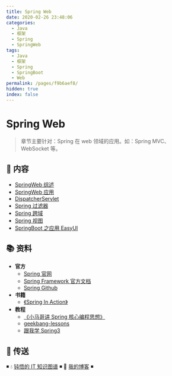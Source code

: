 ```yaml
---
title: Spring Web
date: 2020-02-26 23:48:06
categories:
  - Java
  - 框架
  - Spring
  - SpringWeb
tags:
  - Java
  - 框架
  - Spring
  - SpringBoot
  - Web
permalink: /pages/f9b6aef8/
hidden: true
index: false
---
```


# Spring Web

> 章节主要针对：Spring 在 web 领域的应用。如：Spring MVC、WebSocket 等。

## 📖 内容

- [SpringWeb 综述](01.SpringWeb综述.md)
- [SpringWeb 应用](02.SpringWeb应用.md)
- [DispatcherServlet](03.DispatcherServlet.md)
- [Spring 过滤器](04.Spring过滤器.md)
- [Spring 跨域](05.Spring跨域.md)
- [Spring 视图](06.Spring视图.md)
- [SpringBoot 之应用 EasyUI](21.SpringBoot之应用EasyUI.md)

## 📚 资料

- **官方**
  - [Spring 官网](https://spring.io/)
  - [Spring Framework 官方文档](https://docs.spring.io/spring-framework/docs/current/spring-framework-reference/index.html)
  - [Spring Github](https://github.com/spring-projects/spring-framework)
- **书籍**
  - [《Spring In Action》](https://item.jd.com/12622829.html)
- **教程**
  - [《小马哥讲 Spring 核心编程思想》](https://time.geekbang.org/course/intro/265)
  - [geekbang-lessons](https://github.com/geektime-geekbang/geekbang-lessons)
  - [跟我学 Spring3](http://jinnianshilongnian.iteye.com/blog/1482071)

## 🚪 传送

◾ 💧 [钝悟的 IT 知识图谱](https://dunwu.github.io/waterdrop/) ◾ 🎯 [我的博客](https://github.com/dunwu/blog) ◾